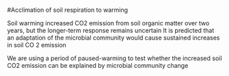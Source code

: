 #Acclimation of soil respiration to warming

Soil warming increased CO2 emission from soil organic matter over two years, but the longer-term response remains uncertain
It is predicted that an adaptation of the microbial community would cause sustained increases in soil CO 2 emission

We are using a period of paused-warming to test whether the increased soil CO2 emission can be explained by microbial community change
